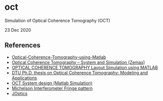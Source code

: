 # oct
Simulation of Optical Coherence Tomography (OCT)

23 Dec 2020

## References

* [Optical-Coherence-Tomography-using-Matlab](https://github.com/shbkd/Optical-Coherence-Tomography-using-Matlab)
* [Optical Coherence Tomography – System and Simulation (Zemax)](https://www.youtube.com/watch?v=MvCzGLSMqNM)
* [OPTICAL COHERENCE TOMOGRAPHY Layout Simulation using MATLAB](https://estudogeral.sib.uc.pt/bitstream/10316/31107/1/MasterThesis_PatriciaCarvalho.pdf)
* [DTU Ph.D. thesis on Optical Coherence Tomography: Modeling and Applications](https://www.google.com/url?sa=t&rct=j&q=&esrc=s&source=web&cd=&ved=2ahUKEwjkqazyteTtAhXD-6QKHdQ4CPAQFjACegQIAxAC&url=https%3A%2F%2Forbit.dtu.dk%2Ffiles%2F7810773%2F827B3d01.pdf&usg=AOvVaw0M_E68vavnHRyagOEP9NwA)
* [OCT System design (Matlab Simulation)](https://www.youtube.com/watch?v=6JgmXwkjkmE&list=PLAJchV67pirTQqxZUYJv_PHDE4muOOTbn)
* [Michelson Interferometer Fringe pattern](https://in.mathworks.com/matlabcentral/fileexchange/73482-michelson-interferometer-fringe-pattern)
* [JOptics](http://www.ub.edu/javaoptics/index-en.html)
